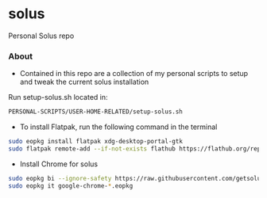 # solus
Personal Solus repo

### About
- Contained in this repo are a collection of my personal scripts to setup and tweak the current solus installation

Run setup-solus.sh located in: 

```bash
PERSONAL-SCRIPTS/USER-HOME-RELATED/setup-solus.sh
```

- To install Flatpak, run the following command in the terminal
```bash
sudo eopkg install flatpak xdg-desktop-portal-gtk
sudo flatpak remote-add --if-not-exists flathub https://flathub.org/repo/flathub.flatpakrepo
```
- Install Chrome for solus
```bash
sudo eopkg bi --ignore-safety https://raw.githubusercontent.com/getsolus/3rd-party/master/network/web/browser/google-chrome-stable/pspec.xml
sudo eopkg it google-chrome-*.eopkg
```
